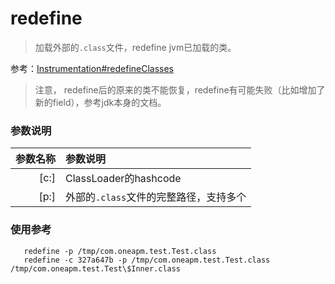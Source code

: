 redefine
===

> 加载外部的`.class`文件，redefine jvm已加载的类。

参考：[Instrumentation#redefineClasses](https://docs.oracle.com/javase/8/docs/api/java/lang/instrument/Instrumentation.html#redefineClasses-java.lang.instrument.ClassDefinition...-)

> 注意， redefine后的原来的类不能恢复，redefine有可能失败（比如增加了新的field），参考jdk本身的文档。

### 参数说明

|参数名称|参数说明|
|---:|:---|
|[c:]|ClassLoader的hashcode|
|[p:]|外部的`.class`文件的完整路径，支持多个|



### 使用参考

```
   redefine -p /tmp/com.oneapm.test.Test.class
   redefine -c 327a647b -p /tmp/com.oneapm.test.Test.class /tmp/com.oneapm.test.Test\$Inner.class
```